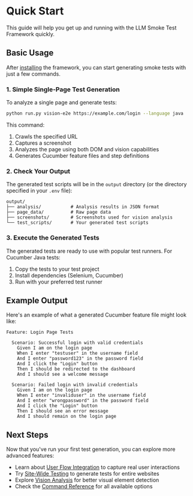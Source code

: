# Quick Start

This guide will help you get up and running with the LLM Smoke Test Framework quickly.

## Basic Usage

After [installing](installation.md) the framework, you can start generating smoke tests with just a few commands.

### 1. Simple Single-Page Test Generation

To analyze a single page and generate tests:

```bash
python run.py vision-e2e https://example.com/login --language java
```

This command:

1. Crawls the specified URL
2. Captures a screenshot
3. Analyzes the page using both DOM and vision capabilities
4. Generates Cucumber feature files and step definitions

### 2. Check Your Output

The generated test scripts will be in the `output` directory (or the directory specified in your `.env` file):

```
output/
├── analysis/           # Analysis results in JSON format
├── page_data/          # Raw page data
├── screenshots/        # Screenshots used for vision analysis
└── test_scripts/       # Your generated test scripts
```

### 3. Execute the Generated Tests

The generated tests are ready to use with popular test runners. For Cucumber Java tests:

1. Copy the tests to your test project
2. Install dependencies (Selenium, Cucumber)
3. Run with your preferred test runner

## Example Output

Here's an example of what a generated Cucumber feature file might look like:

```gherkin
Feature: Login Page Tests

  Scenario: Successful login with valid credentials
    Given I am on the login page
    When I enter "testuser" in the username field
    And I enter "password123" in the password field
    And I click the "Login" button
    Then I should be redirected to the dashboard
    And I should see a welcome message

  Scenario: Failed login with invalid credentials
    Given I am on the login page
    When I enter "invaliduser" in the username field
    And I enter "wrongpassword" in the password field
    And I click the "Login" button
    Then I should see an error message
    And I should remain on the login page
```

## Next Steps

Now that you've run your first test generation, you can explore more advanced features:

- Learn about [User Flow Integration](../features/user-flows.md) to capture real user interactions
- Try [Site-Wide Testing](../features/site-wide-testing.md) to generate tests for entire websites
- Explore [Vision Analysis](../features/vision-analysis.md) for better visual element detection
- Check the [Command Reference](command-reference.md) for all available options
